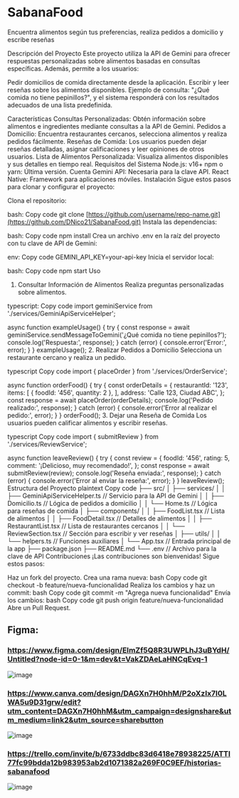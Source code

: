 # SabanaFood
Encuentra alimentos según tus preferencias, realiza pedidos a domicilio y escribe reseñas



Descripción del Proyecto
Este proyecto utiliza la API de Gemini para ofrecer respuestas personalizadas sobre alimentos basadas en consultas específicas. Además, permite a los usuarios:

Pedir domicilios de comida directamente desde la aplicación.
Escribir y leer reseñas sobre los alimentos disponibles.
Ejemplo de consulta: "¿Qué comida no tiene pepinillos?", y el sistema responderá con los resultados adecuados de una lista predefinida.

Características
Consultas Personalizadas: Obtén información sobre alimentos e ingredientes mediante consultas a la API de Gemini.
Pedidos a Domicilio: Encuentra restaurantes cercanos, selecciona alimentos y realiza pedidos fácilmente.
Reseñas de Comida: Los usuarios pueden dejar reseñas detalladas, asignar calificaciones y leer opiniones de otros usuarios.
Lista de Alimentos Personalizada: Visualiza alimentos disponibles y sus detalles en tiempo real.
Requisitos del Sistema
Node.js: v16+
npm o yarn: Última versión.
Cuenta Gemini API: Necesaria para la clave API.
React Native: Framework para aplicaciones móviles.
Instalación
Sigue estos pasos para clonar y configurar el proyecto:

Clona el repositorio:

bash:
Copy code
git clone [https://github.com/username/repo-name.git](https://github.com/DNico21/SabanaFood.git)
Instala las dependencias:

bash:
Copy code
npm install
Crea un archivo .env en la raíz del proyecto con tu clave de API de Gemini:

env:
Copy code
GEMINI_API_KEY=your-api-key
Inicia el servidor local:

bash:
Copy code
npm start
Uso
1. Consultar Información de Alimentos
Realiza preguntas personalizadas sobre alimentos.

typescript:
Copy code
import geminiService from './services/GeminiApiServiceHelper';

async function exampleUsage() {
  try {
    const response = await geminiService.sendMessageToGemini('¿Qué comida no tiene pepinillos?');
    console.log('Respuesta:', response);
  } catch (error) {
    console.error('Error:', error);
  }
}
exampleUsage();
2. Realizar Pedidos a Domicilio
Selecciona un restaurante cercano y realiza un pedido.

typescript
Copy code
import { placeOrder } from './services/OrderService';

async function orderFood() {
  try {
    const orderDetails = {
      restaurantId: '123',
      items: [
        { foodId: '456', quantity: 2 },
      ],
      address: 'Calle 123, Ciudad ABC',
    };
    const response = await placeOrder(orderDetails);
    console.log('Pedido realizado:', response);
  } catch (error) {
    console.error('Error al realizar el pedido:', error);
  }
}
orderFood();
3. Dejar una Reseña de Comida
Los usuarios pueden calificar alimentos y escribir reseñas.

typescript
Copy code
import { submitReview } from './services/ReviewService';

async function leaveReview() {
  try {
    const review = {
      foodId: '456',
      rating: 5,
      comment: '¡Delicioso, muy recomendado!',
    };
    const response = await submitReview(review);
    console.log('Reseña enviada:', response);
  } catch (error) {
    console.error('Error al enviar la reseña:', error);
  }
}
leaveReview();
Estructura del Proyecto
plaintext
Copy code
├── src/
│   ├── services/
│   │   ├── GeminiApiServiceHelper.ts  // Servicio para la API de Gemini
│   │   ├── Domicilio.ts           // Lógica de pedidos a domicilio
│   │   └── Home.ts          // Lógica para reseñas de comida
│   ├── components/
│   │   ├── FoodList.tsx              // Lista de alimentos
│   │   ├── FoodDetail.tsx            // Detalles de alimentos
│   │   ├── RestaurantList.tsx        // Lista de restaurantes cercanos
│   │   └── ReviewSection.tsx         // Sección para escribir y ver reseñas
│   ├── utils/
│   │   └── helpers.ts                // Funciones auxiliares
│   └── App.tsx                       // Entrada principal de la app
├── package.json
├── README.md
└── .env                              // Archivo para la clave de API
Contribuciones
¡Las contribuciones son bienvenidas! Sigue estos pasos:

Haz un fork del proyecto.
Crea una rama nueva:
bash
Copy code
git checkout -b feature/nueva-funcionalidad
Realiza los cambios y haz un commit:
bash
Copy code
git commit -m "Agrega nueva funcionalidad"
Envía los cambios:
bash
Copy code
git push origin feature/nueva-funcionalidad
Abre un Pull Request.


## Figma:
### https://www.figma.com/design/EImZf5Q8R3UWPLhJ3uBYdH/Untitled?node-id=0-1&m=dev&t=VakZDAeLaHNCqEvq-1 
![image](https://github.com/user-attachments/assets/5af73d06-a073-47a5-bd96-28c3d8b3229e)
### https://www.canva.com/design/DAGXn7H0hhM/P2oXzIx7I0LWA5u9D31grw/edit?utm_content=DAGXn7H0hhM&utm_campaign=designshare&utm_medium=link2&utm_source=sharebutton
![image](https://github.com/user-attachments/assets/e2a3daee-9a8a-4dce-8ab7-0a21ee5fdae4)
### https://trello.com/invite/b/6733ddbc83d6418e78938225/ATTI77fc99bdda12b983953ab2d1071382a269F0C9EF/historias-sabanafood
![image](https://github.com/user-attachments/assets/eeb2b331-a0ca-44d7-9a48-a1b1c92b8c53)


